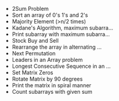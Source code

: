 - 2Sum Problem		
- Sort an array of 0's 1's and 2's
- Majority Element (>n/2 times)
- Kadane's Algorithm, maximum subarra…
- Print subarray with maximum subarra…
- Stock Buy and Sell
- Rearrange the array in alternating …
- Next Permutation
- Leaders in an Array problem
- Longest Consecutive Sequence in an …
- Set Matrix Zeros
- Rotate Matrix by 90 degrees
- Print the matrix in spiral manner
- Count subarrays with given sum

